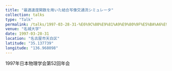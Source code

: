 ```yaml
---
title: "最適速度関数を用いた結合写像交通流シミュレータ"
collection: talks
type: "Talk"
permalink: /talks/1997-03-28-31-%E6%9C%80%E9%81%A9%E9%80%9F%E5%BA%A6%E9%96%A2%E6%95%B0%E3%82%92%E7%94%A8%E3%81%84%E3%81%9F%E7%B5%90%E5%90%88%E5%86%99%E5%83%8F%E4%BA%A4%E9%80%9A%E6%B5%81%E3%82%B7%E3%83%9F%E3%83%A5
venue: "名城大学"
date: 1997-03-28-31
location: "名古屋市天白区"
latitude: "35.137739"
longitude: "136.968098"
---
```


1997年日本物理学会第52回年会
